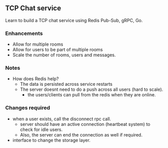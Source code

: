 ## TCP Chat service
Learn to build a TCP chat service using Redis Pub-Sub, gRPC, Go.

### Enhancements
- Allow for multiple rooms
- Allow for users to be part of multiple rooms
- Scale the number of rooms, users and messages.

### Notes
- How does Redis help? 
    - The data is persisted across service restarts
    - The server doesnt need to do a push across all users (hard to scale). 
        - the users/clients can pull from the redis when they are online.


### Changes required
- when a user exists, call the disconnect rpc call.
    - server should have an active connection (heartbeat system) to check for idle users.
    - Also, the server can end the connection as well if required.
- interface to change the storage layer. 
